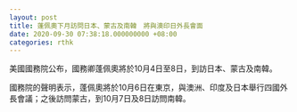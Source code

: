 ```yaml
---
layout: post
title: 蓬佩奧下月訪問日本、蒙古及南韓　將與澳印日外長會面
date: 2020-09-30 07:38:18.000000000 +08:00
categories: rthk
---
```


美國國務院公布，國務卿蓬佩奧將於10月4日至8日，到訪日本、蒙古及南韓。

國務院的聲明表示，蓬佩奧將於10月6日在東京，與澳洲、印度及日本舉行四國外長會議；之後訪問蒙古，到10月7日及8日訪問南韓。
